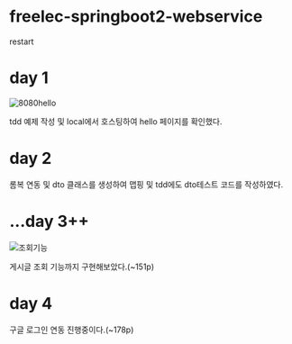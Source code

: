 # freelec-springboot2-webservice
restart

# day 1
![8080hello](https://user-images.githubusercontent.com/93043822/178150965-11a56321-b3cf-45cb-8e70-00e1f027410f.JPG)

tdd 예제 작성 및 local에서 호스팅하여 hello 페이지를 확인했다.

# day 2

롬복 연동 및 dto 클래스를 생성하여 맵핑 및 tdd에도 dto테스트 코드를 작성하였다.

# ...day 3++ 
![조회기능](https://user-images.githubusercontent.com/93043822/180651020-3b6ea1e8-04c2-4147-a527-115958c57b30.JPG)

게시글 조회 기능까지 구현해보았다.(~151p)

# day 4
구글 로그인 연동 진행중이다.(~178p)

